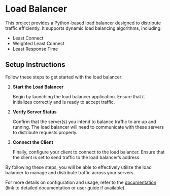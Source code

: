 # Load Balancer

This project provides a Python-based load balancer designed to distribute traffic efficiently. It supports dynamic load balancing algorithms, including:

- Least Connect
- Weighted Least Connect
- Least Response Time

## Setup Instructions

Follow these steps to get started with the load balancer:

1. **Start the Load Balancer**

   Begin by launching the load balancer application. Ensure that it initializes correctly and is ready to accept traffic.

2. **Verify Server Status**

   Confirm that the server(s) you intend to balance traffic to are up and running. The load balancer will need to communicate with these servers to distribute requests properly.

3. **Connect the Client**

   Finally, configure your client to connect to the load balancer. Ensure that the client is set to send traffic to the load balancer’s address.

By following these steps, you will be able to effectively utilize the load balancer to manage and distribute traffic across your servers.

For more details on configuration and usage, refer to the [documentation](#) (link to detailed documentation or user guide if available).
